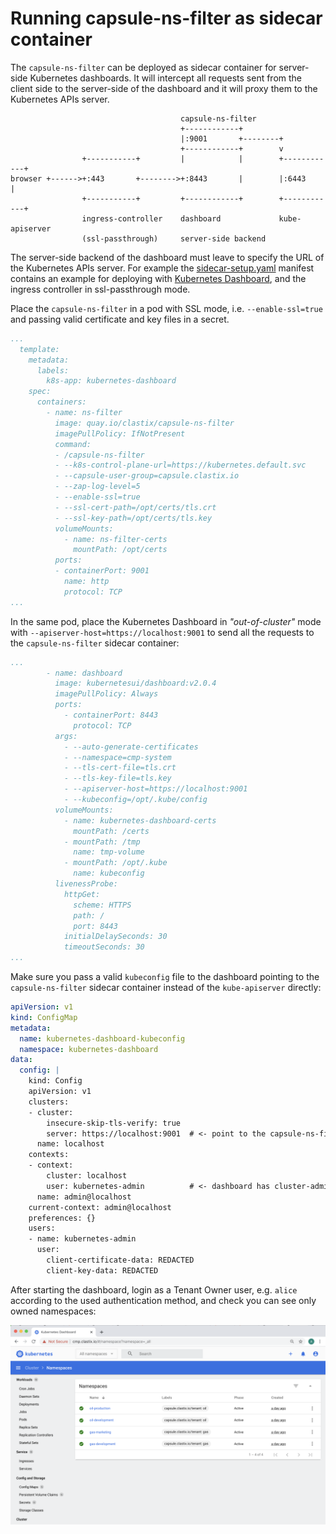 # Running capsule-ns-filter as sidecar container
The `capsule-ns-filter` can be deployed as sidecar container for server-side Kubernetes dashboards. It will intercept all requests sent from the client side to the server-side of the dashboard and it will proxy them to the Kubernetes APIs server.

```
                                      capsule-ns-filter
                                      +------------+
                                      |:9001       +--------+
                                      +------------+        v
                +-----------+         |            |        +------------+
browser +------>+:443       +-------->+:8443       |        |:6443       |
                +-----------+         +------------+        +------------+
                ingress-controller    dashboard             kube-apiserver
                (ssl-passthrough)     server-side backend
```

The server-side backend of the dashboard must leave to specify the URL of the Kubernetes APIs server. For example the [sidecar-setup.yaml](../deploy/sidecar-setup.yaml) manifest contains an example for deploying with [Kubernetes Dashboard](https://github.com/kubernetes/dashboard), and the ingress controller in ssl-passthrough mode.

Place the `capsule-ns-filter` in a pod with SSL mode, i.e. `--enable-ssl=true` and passing valid certificate and key files in a secret.

```yaml
...
  template:
    metadata:
      labels:
        k8s-app: kubernetes-dashboard
    spec:
      containers:
        - name: ns-filter
          image: quay.io/clastix/capsule-ns-filter
          imagePullPolicy: IfNotPresent 
          command:
          - /capsule-ns-filter
          - --k8s-control-plane-url=https://kubernetes.default.svc
          - --capsule-user-group=capsule.clastix.io
          - --zap-log-level=5
          - --enable-ssl=true
          - --ssl-cert-path=/opt/certs/tls.crt
          - --ssl-key-path=/opt/certs/tls.key
          volumeMounts:
            - name: ns-filter-certs
              mountPath: /opt/certs
          ports:
          - containerPort: 9001
            name: http
            protocol: TCP
...
```

In the same pod, place the Kubernetes Dashboard in _"out-of-cluster"_ mode with `--apiserver-host=https://localhost:9001` to send all the requests to the `capsule-ns-filter` sidecar container:


```yaml
...
        - name: dashboard
          image: kubernetesui/dashboard:v2.0.4
          imagePullPolicy: Always
          ports:
            - containerPort: 8443
              protocol: TCP
          args:
            - --auto-generate-certificates
            - --namespace=cmp-system
            - --tls-cert-file=tls.crt
            - --tls-key-file=tls.key
            - --apiserver-host=https://localhost:9001
            - --kubeconfig=/opt/.kube/config
          volumeMounts:
            - name: kubernetes-dashboard-certs
              mountPath: /certs
            - mountPath: /tmp
              name: tmp-volume
            - mountPath: /opt/.kube
              name: kubeconfig
          livenessProbe:
            httpGet:
              scheme: HTTPS
              path: /
              port: 8443
            initialDelaySeconds: 30
            timeoutSeconds: 30
...
```

Make sure you pass a valid `kubeconfig` file to the dashboard pointing to the `capsule-ns-filter` sidecar container instead of the `kube-apiserver` directly:

```yaml
apiVersion: v1
kind: ConfigMap
metadata:
  name: kubernetes-dashboard-kubeconfig
  namespace: kubernetes-dashboard
data:
  config: |
    kind: Config
    apiVersion: v1
    clusters:
    - cluster:
        insecure-skip-tls-verify: true
        server: https://localhost:9001  # <- point to the capsule-ns-filter
      name: localhost
    contexts:
    - context:
        cluster: localhost
        user: kubernetes-admin          # <- dashboard has cluster-admin permissions
      name: admin@localhost
    current-context: admin@localhost
    preferences: {}
    users:
    - name: kubernetes-admin
      user:
        client-certificate-data: REDACTED
        client-key-data: REDACTED
```

After starting the dashboard, login as a Tenant Owner user, e.g. `alice` according to the used authentication method, and check you can see only owned namespaces:

![Dashboard UI namespace page](images/kubernetes-dashboard.png)

